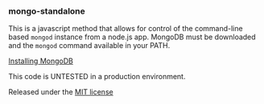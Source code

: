### mongo-standalone

This is a javascript method that allows for control of the command-line 
based `mongod` instance from a node.js app. MongoDB must be downloaded 
and the `mongod` command available in your PATH.

[Installing MongoDB](https://docs.mongodb.com/manual/installation/)

This code is UNTESTED in a production environment.

Released under the [MIT license](https://opensource.org/licenses/MIT)